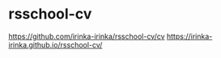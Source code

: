 # rsschool-cv
https://github.com/irinka-irinka/rsschool-cv/cv
https://irinka-irinka.github.io/rsschool-cv/